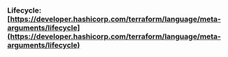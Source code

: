 ### Lifecycle: [https://developer.hashicorp.com/terraform/language/meta-arguments/lifecycle](https://developer.hashicorp.com/terraform/language/meta-arguments/lifecycle)